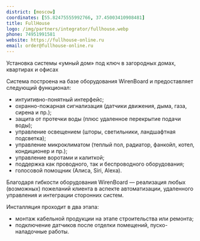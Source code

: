 ```yaml
---
district: [moscow]
coordinates: [55.82475555992766, 37.45003410908481]
title: FullHouse
logo: /img/partners/integrator/fullhouse.webp
phone: 74951991581
website: https://fullhouse-online.ru
email: order@fullhouse-online.ru
---
```


Установка системы «умный дом» под ключ в загородных домах, квартирах и офисах


Система построена на базе оборудования WirenBoard и предоставляет следующий функционал:
* интуитивно-понятный интерфейс;
* охранно-пожарная сигнализация (датчики движения, дыма, газа, сирена и пр.);
* защита от протечки воды (плюс удаленное перекрытие подачи воды);
* управление освещением (шторы, светильники, ландшафтная подсветка);
* управление микроклиматом (теплый пол, радиатор, фанкойл, котел, кондиционер и пр.);
* управление воротами и калиткой;
* поддержка как проводного, так и беспроводного оборудования;
* голосовой помощник (Алиса, Siri, Alexa).

Благодаря гибкости оборудования WirenBoard — реализация любых (возможных) пожеланий клиента в аспекте автоматизации, удаленного управления и интеграции сторонних систем.

Инсталляция проходит в два этапа:
* монтаж кабельной продукции на этапе строительства или ремонта;
* подключение датчиков после отделки помещений, пуско-наладочные работы.
